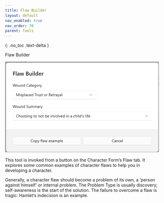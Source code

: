 ```yaml
---
title: Flaw Builder
layout: default
nav_enabled: true
nav_order: 70
parent: Tools
---
```

{: .no_toc .text-delta }

Flaw Builder

![](../media/Flaw-Builder.png)

This tool is invoked from a button on the Character Form’s Flaw tab. It explores some common examples of character flaws to help you in developing a character.

Generally, a character flaw should become a problem of its own, a ‘person against himself’ or internal problem. The Problem Type is usually discovery; self-awareness is the start of the solution. The failure to overcome a flaw is tragic: Hamlet’s indecision is an example.

